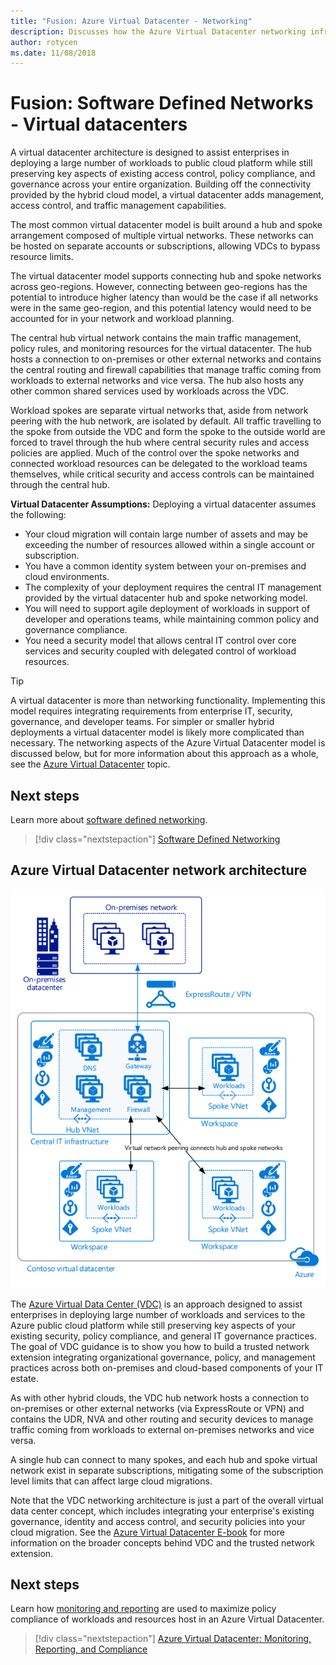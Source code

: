 ```yaml
---
title: "Fusion: Azure Virtual Datacenter - Networking" 
description: Discusses how the Azure Virtual Datacenter networking infrastructure enables secure, centrally managed, access between on-premises and cloud resources, while isolating VDC networks from the public internet and other Azure hosted networks.
author: rotycen
ms.date: 11/08/2018
---
```


# Fusion: Software Defined Networks - Virtual datacenters

A virtual datacenter architecture is designed to assist enterprises in deploying a large number of workloads to public cloud platform while still preserving key aspects of existing access control, policy compliance, and governance across your entire organization. Building off the connectivity provided by the hybrid cloud model, a virtual datacenter adds management, access control, and traffic management capabilities.

The most common virtual datacenter model is built around a hub and spoke arrangement composed of multiple virtual networks. These networks can be hosted on separate accounts or subscriptions, allowing VDCs to bypass resource limits.

The virtual datacenter model supports connecting hub and spoke networks across geo-regions. However, connecting between geo-regions has the potential to introduce higher latency than would be the case if all networks were in the same geo-region, and this potential latency would need to be accounted for in your network and workload planning.

The central hub virtual network
contains the main traffic management, policy rules, and monitoring resources for the virtual datacenter. The hub hosts a connection to on-premises or other external networks and contains the central routing and firewall capabilities that manage traffic coming from workloads to external networks and vice versa. The hub also hosts any other common shared services used by workloads across the VDC.

Workload spokes are separate virtual networks that, aside from network peering with the hub network, are isolated by default. All traffic travelling to the spoke from outside the VDC and form the spoke to the outside world are forced to travel through the hub where central security rules and access policies are applied. Much of the control over the spoke networks and connected workload resources can be delegated to the workload teams themselves, while critical security and access controls can be maintained through the central hub.

**Virtual Datacenter Assumptions:** Deploying a virtual datacenter assumes the following:

- Your cloud migration will contain large number of assets and may be exceeding the number of resources allowed within a single account or subscription.
- You have a common identity system between your on-premises and cloud environments.
- The complexity of your deployment requires the central IT management provided by the virtual datacenter hub and spoke networking model.
- You will need to support agile deployment of workloads in support of developer and operations teams, while maintaining common policy and governance compliance.
- You need a security model that allows central IT control over core services and security coupled with delegated control of workload resources.

> [!TIP]
> A virtual datacenter is more than networking functionality. Implementing this model requires integrating requirements from enterprise IT, security, governance, and developer teams. For simpler or smaller hybrid deployments a virtual datacenter model is likely more complicated than necessary. The networking aspects of the Azure Virtual Datacenter model is discussed below, but for more information about this approach as a whole, see the [Azure Virtual Datacenter](../virtual-datacenter/overview.md) topic. 

## Next steps

Learn more about [software defined networking](overview.md).

> [!div class="nextstepaction"]
> [Software Defined Networking](overview.md)

## Azure Virtual Datacenter network architecture

![Example hub and spoke structure of a virtual data center, including connection to on-premises network](../../_images/infra-sdn-figure3.png)

The [Azure Virtual Data Center
(VDC)](https://docs.microsoft.com/en-us/azure/architecture/vdc/) is an approach
designed to assist enterprises in deploying large number of workloads and
services to the Azure public cloud platform while still preserving key aspects
of your existing security, policy compliance, and general IT governance
practices. The goal of VDC guidance is to show you how to build a trusted
network extension integrating organizational governance, policy, and management
practices across both on-premises and cloud-based components of your IT estate.

As with other hybrid clouds, the VDC hub network hosts a connection to
on-premises or other external networks (via ExpressRoute or VPN) and contains
the UDR, NVA and other routing and security devices to manage traffic coming
from workloads to external on-premises networks and vice versa.

A single hub can connect to many spokes, and each hub and spoke virtual network
exist in separate subscriptions, mitigating some of the subscription level
limits that can affect large cloud migrations.

Note that the VDC networking architecture is just a part of the overall virtual
data center concept, which includes integrating your enterprise's existing
governance, identity and access control, and security policies into your cloud
migration. See the [Azure Virtual Datacenter
E-book](https://azure.microsoft.com/en-us/resources/azure-virtual-datacenter/)
for more information on the broader concepts behind VDC and the trusted network
extension.


## Next steps

Learn  how [monitoring and reporting](../logs-and-reporting/vdc-monitoring.md) are used to maximize policy compliance of workloads and resources host in an Azure Virtual Datacenter.

> [!div class="nextstepaction"]
> [Azure Virtual Datacenter: Monitoring, Reporting, and Compliance](../logs-and-reporting/vdc-monitoring.md)